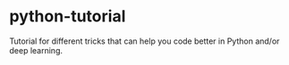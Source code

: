 # python-tutorial
Tutorial for different tricks that can help you code better in Python and/or deep learning.
